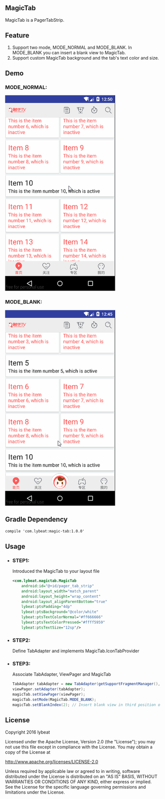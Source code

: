 ## MagicTab
MagicTab is a PagerTabStrip.

## Feature
1. Support two mode, MODE_NORMAL and MODE_BLANK. In MODE_BLANK you can insert a blank view to MagicTab.
2. Support custom MagicTab background and the tab's text color and size.

## Demo
### MODE_NORMAL:
![MODE_NORMAL](https://github.com/lybeat/MagicTab/blob/master/screenshot/magic_tab_normal.gif?raw=true)

### MODE_BLANK:
![MODE_BLANK](https://github.com/lybeat/MagicTab/blob/master/screenshot/magic_tab_blank.gif?raw=true)

## Gradle Dependency
    compile 'com.lybeat:magic-tab:1.0.0'

## Usage
* ### STEP1:
    Introduced the MagicTab to your layout file

    ```XML
    <com.lybeat.magictab.MagicTab
        android:id="@+id/pager_tab_strip"
        android:layout_width="match_parent"
        android:layout_height="wrap_content"
        android:layout_alignParentBottom="true"
        lybeat:ptsPadding="4dp"
        lybeat:ptsBackground="@color/white"
        lybeat:ptsTextColorNormal="#ff666666"
        lybeat:ptsTextColorPressed="#ffff5959"
        lybeat:ptsTextSize="12sp"/>
    ```
* ### STEP2:
    Define TabAdapter and implements MagicTab.IconTabProvider

* ### STEP3:
    Associate TabAdapter, ViewPager and MagicTab

    ```Java
    TabAdapter tabAdapter = new TabAdapter(getSupportFragmentManager(), fragments, titles, noneIcons, pressedIcons);
    viewPager.setAdapter(tabAdapter);
    magicTab.setViewPager(viewPager);
    magicTab.setMode(MagicTab.MODE_BLANK);
    magicTab.setBlankIndex(2); // Insert blank view in third position of magictab
    ```

## License
Copyright 2016 lybeat

Licensed under the Apache License, Version 2.0 (the "License"); you may not use this file except in compliance with the License. You may obtain a copy of the License at

http://www.apache.org/licenses/LICENSE-2.0

Unless required by applicable law or agreed to in writing, software distributed under the License is distributed on an "AS IS" BASIS, WITHOUT WARRANTIES OR CONDITIONS OF ANY KIND, either express or implied. See the License for the specific language governing permissions and limitations under the License.
